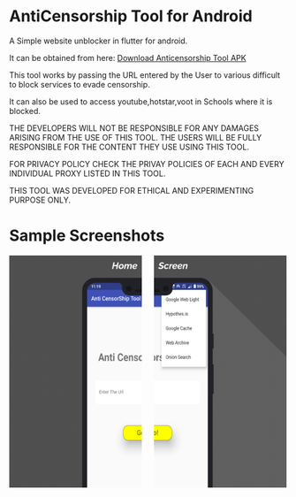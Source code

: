 # AntiCensorship Tool for Android

A Simple website unblocker in flutter for android.

It can be obtained from here: [Download Anticensorship Tool APK](https://github.com/Anish-M-code/Computer-Security-Programming-Collection/raw/master/Anti%20Censorship%20Tool.apk)

This tool works by passing the URL entered by the User to various difficult to block services to evade censorship.

It can also be used to access youtube,hotstar,voot in Schools where it is blocked.

THE DEVELOPERS WILL NOT BE RESPONSIBLE FOR ANY DAMAGES ARISING FROM THE USE OF THIS TOOL. THE USERS WILL BE FULLY RESPONSIBLE FOR THE CONTENT THEY USE USING THIS TOOL.

FOR PRIVACY POLICY CHECK THE PRIVAY POLICIES OF EACH AND EVERY INDIVIDUAL PROXY LISTED IN THIS TOOL.

THIS TOOL WAS DEVELOPED FOR ETHICAL AND EXPERIMENTING PURPOSE ONLY.

# Sample Screenshots

<img src = "https://github.com/GodwinUjeen/anti_censorship_tool/blob/master/Screenshots/right.png" height="420" width="240"> &emsp;
<img src = "https://github.com/GodwinUjeen/anti_censorship_tool/blob/master/Screenshots/left.png" height="420" width="240">
